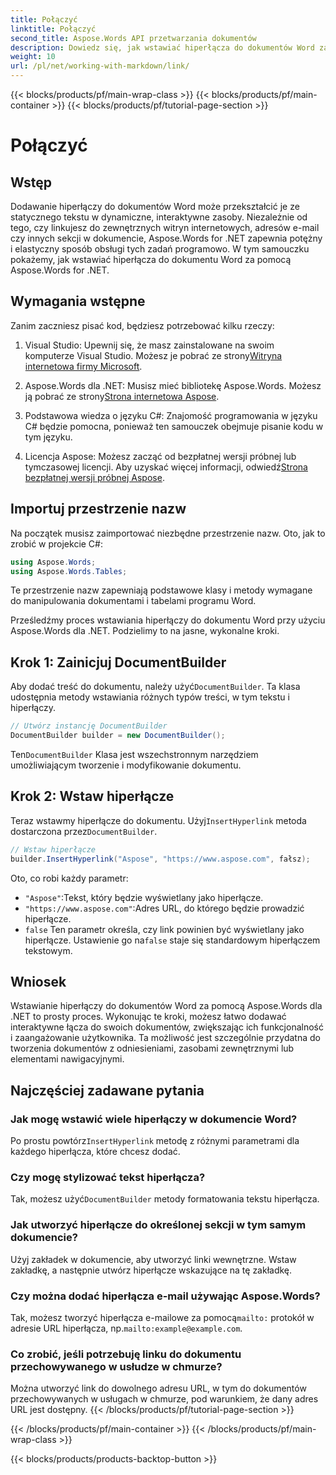```yaml
---
title: Połączyć
linktitle: Połączyć
second_title: Aspose.Words API przetwarzania dokumentów
description: Dowiedz się, jak wstawiać hiperłącza do dokumentów Word za pomocą Aspose.Words dla .NET dzięki temu przewodnikowi krok po kroku. Łatwo ulepsz swoje dokumenty za pomocą interaktywnych łączy.
weight: 10
url: /pl/net/working-with-markdown/link/
---
```


{{< blocks/products/pf/main-wrap-class >}}
{{< blocks/products/pf/main-container >}}
{{< blocks/products/pf/tutorial-page-section >}}

# Połączyć

## Wstęp

Dodawanie hiperłączy do dokumentów Word może przekształcić je ze statycznego tekstu w dynamiczne, interaktywne zasoby. Niezależnie od tego, czy linkujesz do zewnętrznych witryn internetowych, adresów e-mail czy innych sekcji w dokumencie, Aspose.Words for .NET zapewnia potężny i elastyczny sposób obsługi tych zadań programowo. W tym samouczku pokażemy, jak wstawiać hiperłącza do dokumentu Word za pomocą Aspose.Words for .NET. 

## Wymagania wstępne

Zanim zaczniesz pisać kod, będziesz potrzebować kilku rzeczy:

1.  Visual Studio: Upewnij się, że masz zainstalowane na swoim komputerze Visual Studio. Możesz je pobrać ze strony[Witryna internetowa firmy Microsoft](https://visualstudio.microsoft.com/).

2.  Aspose.Words dla .NET: Musisz mieć bibliotekę Aspose.Words. Możesz ją pobrać ze strony[Strona internetowa Aspose](https://releases.aspose.com/words/net/).

3. Podstawowa wiedza o języku C#: Znajomość programowania w języku C# będzie pomocna, ponieważ ten samouczek obejmuje pisanie kodu w tym języku.

4.  Licencja Aspose: Możesz zacząć od bezpłatnej wersji próbnej lub tymczasowej licencji. Aby uzyskać więcej informacji, odwiedź[Strona bezpłatnej wersji próbnej Aspose](https://releases.aspose.com/).

## Importuj przestrzenie nazw

Na początek musisz zaimportować niezbędne przestrzenie nazw. Oto, jak to zrobić w projekcie C#:

```csharp
using Aspose.Words;
using Aspose.Words.Tables;
```

Te przestrzenie nazw zapewniają podstawowe klasy i metody wymagane do manipulowania dokumentami i tabelami programu Word.

Prześledźmy proces wstawiania hiperłączy do dokumentu Word przy użyciu Aspose.Words dla .NET. Podzielimy to na jasne, wykonalne kroki.

## Krok 1: Zainicjuj DocumentBuilder

 Aby dodać treść do dokumentu, należy użyć`DocumentBuilder`. Ta klasa udostępnia metody wstawiania różnych typów treści, w tym tekstu i hiperłączy.

```csharp
// Utwórz instancję DocumentBuilder
DocumentBuilder builder = new DocumentBuilder();
```

 Ten`DocumentBuilder` Klasa jest wszechstronnym narzędziem umożliwiającym tworzenie i modyfikowanie dokumentu.

## Krok 2: Wstaw hiperłącze

 Teraz wstawmy hiperłącze do dokumentu. Użyj`InsertHyperlink` metoda dostarczona przez`DocumentBuilder`. 

```csharp
// Wstaw hiperłącze
builder.InsertHyperlink("Aspose", "https://www.aspose.com", fałsz);
```

Oto, co robi każdy parametr:
- `"Aspose"`:Tekst, który będzie wyświetlany jako hiperłącze.
- `"https://www.aspose.com"`:Adres URL, do którego będzie prowadzić hiperłącze.
- `false` Ten parametr określa, czy link powinien być wyświetlany jako hiperłącze. Ustawienie go na`false` staje się standardowym hiperłączem tekstowym.

## Wniosek

Wstawianie hiperłączy do dokumentów Word za pomocą Aspose.Words dla .NET to prosty proces. Wykonując te kroki, możesz łatwo dodawać interaktywne łącza do swoich dokumentów, zwiększając ich funkcjonalność i zaangażowanie użytkownika. Ta możliwość jest szczególnie przydatna do tworzenia dokumentów z odniesieniami, zasobami zewnętrznymi lub elementami nawigacyjnymi.

## Najczęściej zadawane pytania

### Jak mogę wstawić wiele hiperłączy w dokumencie Word?
 Po prostu powtórz`InsertHyperlink` metodę z różnymi parametrami dla każdego hiperłącza, które chcesz dodać.

### Czy mogę stylizować tekst hiperłącza?
 Tak, możesz użyć`DocumentBuilder` metody formatowania tekstu hiperłącza.

### Jak utworzyć hiperłącze do określonej sekcji w tym samym dokumencie?
Użyj zakładek w dokumencie, aby utworzyć linki wewnętrzne. Wstaw zakładkę, a następnie utwórz hiperłącze wskazujące na tę zakładkę.

### Czy można dodać hiperłącza e-mail używając Aspose.Words?
 Tak, możesz tworzyć hiperłącza e-mailowe za pomocą`mailto:` protokół w adresie URL hiperłącza, np.`mailto:example@example.com`.

### Co zrobić, jeśli potrzebuję linku do dokumentu przechowywanego w usłudze w chmurze?
Można utworzyć link do dowolnego adresu URL, w tym do dokumentów przechowywanych w usługach w chmurze, pod warunkiem, że dany adres URL jest dostępny.
{{< /blocks/products/pf/tutorial-page-section >}}

{{< /blocks/products/pf/main-container >}}
{{< /blocks/products/pf/main-wrap-class >}}

{{< blocks/products/products-backtop-button >}}
